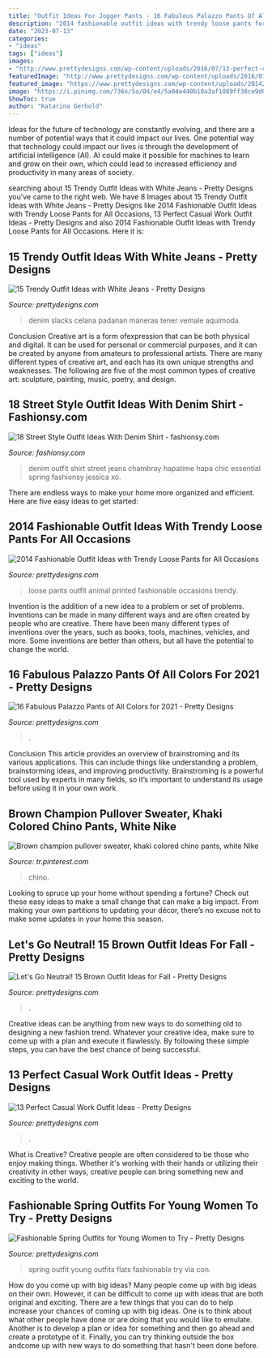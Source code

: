 ```yaml
---
title: "Outfit Ideas For Jogger Pants - 16 Fabulous Palazzo Pants Of All Colors For 2021"
description: "2014 fashionable outfit ideas with trendy loose pants for all occasions"
date: "2023-07-13"
categories:
- "ideas"
tags: ["ideas"]
images:
- "http://www.prettydesigns.com/wp-content/uploads/2016/07/13-perfect-casual-work-outfit-ideas-11.jpg"
featuredImage: "http://www.prettydesigns.com/wp-content/uploads/2016/07/13-perfect-casual-work-outfit-ideas-11.jpg"
featured_image: "https://www.prettydesigns.com/wp-content/uploads/2014/04/Spring-Outfit-with-Flats.jpg"
image: "https://i.pinimg.com/736x/5a/04/e4/5a04e440b10a3af1089ff38ce9d042cd.jpg"
ShowToc: true
author: "Katarina Gerhold"
---
```



Ideas for the future of technology are constantly evolving, and there are a number of potential ways that it could impact our lives. One potential way that technology could impact our lives is through the development of artificial intelligence (AI). AI could make it possible for machines to learn and grow on their own, which could lead to increased efficiency and productivity in many areas of society.

	

		
searching about 15 Trendy Outfit Ideas with White Jeans - Pretty Designs you've came to the right web. We have 8 Images about 15 Trendy Outfit Ideas with White Jeans - Pretty Designs like 2014 Fashionable Outfit Ideas with Trendy Loose Pants for All Occasions, 13 Perfect Casual Work Outfit Ideas - Pretty Designs and also 2014 Fashionable Outfit Ideas with Trendy Loose Pants for All Occasions. Here it is:
		
    
## 15 Trendy Outfit Ideas With White Jeans - Pretty Designs

<img loading=lazy src="http://www.prettydesigns.com/wp-content/uploads/2014/06/Casual-chic-White-Jeans-Outfit-Idea.jpg" onerror="this.onerror=null;this.src='https://tse3.mm.bing.net/th?id=OIP.Po63tc0oI7dOrBeqW6X2sAHaK3&amp;pid=15.1';" alt="15 Trendy Outfit Ideas with White Jeans - Pretty Designs">

_Source: prettydesigns.com_

>denim slacks celana padanan maneras tener vemale aquimoda. 

	

Conclusion
Creative art is a form ofexpression that can be both physical and digital. It can be used for personal or commercial purposes, and it can be created by anyone from amateurs to professional artists. There are many different types of creative art, and each has its own unique strengths and weaknesses. The following are five of the most common types of creative art: sculpture, painting, music, poetry, and design.

    
## 18 Street Style Outfit Ideas With Denim Shirt - Fashionsy.com

<img loading=lazy src="http://fashionsy.com/wp-content/uploads/2014/03/chambrayandwhite.jpg" onerror="this.onerror=null;this.src='https://tse1.mm.bing.net/th?id=OIP.Kjs65FZ1bmfb20iWlHA1FgHaLE&amp;pid=15.1';" alt="18 Street Style Outfit Ideas With Denim Shirt - fashionsy.com">

_Source: fashionsy.com_

>denim outfit shirt street jeans chambray hapatime hapa chic essential spring fashionsy jessica xo. 

	

There are endless ways to make your home more organized and efficient. Here are five easy ideas to get started:

    
## 2014 Fashionable Outfit Ideas With Trendy Loose Pants For All Occasions

<img loading=lazy src="http://www.prettydesigns.com/wp-content/uploads/2014/05/Animal-Printed-Loose-Pants.jpg" onerror="this.onerror=null;this.src='https://tse4.mm.bing.net/th?id=OIP.lzkDcB6j6p9DhK-d2xpBIwHaKt&amp;pid=15.1';" alt="2014 Fashionable Outfit Ideas with Trendy Loose Pants for All Occasions">

_Source: prettydesigns.com_

>loose pants outfit animal printed fashionable occasions trendy. 

	

Invention is the addition of a new idea to a problem or set of problems. Inventions can be made in many different ways and are often created by people who are creative. There have been many different types of inventions over the years, such as books, tools, machines, vehicles, and more. Some inventions are better than others, but all have the potential to change the world.

    
## 16 Fabulous Palazzo Pants Of All Colors For 2021 - Pretty Designs

<img loading=lazy src="https://www.prettydesigns.com/wp-content/uploads/2014/05/Purple-Palazzo-Pants.jpg" onerror="this.onerror=null;this.src='https://tse4.mm.bing.net/th?id=OIP.5GAitGMjSux1nCf1EFfYigHaLA&amp;pid=15.1';" alt="16 Fabulous Palazzo Pants of All Colors for 2021 - Pretty Designs">

_Source: prettydesigns.com_

>. 

	

Conclusion
This article provides an overview of brainstroming and its various applications. This can include things like understanding a problem, brainstorming ideas, and improving productivity. Brainstroming is a powerful tool used by experts in many fields, so it’s important to understand its usage before using it in your own work.

    
## Brown Champion Pullover Sweater, Khaki Colored Chino Pants, White Nike

<img loading=lazy src="https://i.pinimg.com/736x/5a/04/e4/5a04e440b10a3af1089ff38ce9d042cd.jpg" onerror="this.onerror=null;this.src='https://tse2.mm.bing.net/th?id=OIP.6puIx2dYHDf1X_q-bL0boAHaN0&amp;pid=15.1';" alt="Brown champion pullover sweater, khaki colored chino pants, white Nike">

_Source: tr.pinterest.com_

>chino. 

	

Looking to spruce up your home without spending a fortune? Check out these easy ideas to make a small change that can make a big impact. From making your own partitions to updating your décor, there’s no excuse not to make some updates in your home this season.

    
## Let&#039;s Go Neutral! 15 Brown Outfit Ideas For Fall - Pretty Designs

<img loading=lazy src="http://www.prettydesigns.com/wp-content/uploads/2014/09/Fashionable-Brown-Outfit-Idea-for-Fall.jpg" onerror="this.onerror=null;this.src='https://tse4.mm.bing.net/th?id=OIP.g7HomAP3TkK73h86ICiUpQAAAA&amp;pid=15.1';" alt="Let&#039;s Go Neutral! 15 Brown Outfit Ideas for Fall - Pretty Designs">

_Source: prettydesigns.com_

>. 

	

Creative ideas can be anything from new ways to do something old to designing a new fashion trend. Whatever your creative idea, make sure to come up with a plan and execute it flawlessly. By following these simple steps, you can have the best chance of being successful.

    
## 13 Perfect Casual Work Outfit Ideas - Pretty Designs

<img loading=lazy src="http://www.prettydesigns.com/wp-content/uploads/2016/07/13-perfect-casual-work-outfit-ideas-11.jpg" onerror="this.onerror=null;this.src='https://tse4.mm.bing.net/th?id=OIP.wbSTv8Xy6X4e2Hl9X2S_JAHaKE&amp;pid=15.1';" alt="13 Perfect Casual Work Outfit Ideas - Pretty Designs">

_Source: prettydesigns.com_

>. 

	

What is Creative?
Creative people are often considered to be those who enjoy making things. Whether it's working with their hands or utilizing their creativity in other ways, creative people can bring something new and exciting to the world.

    
## Fashionable Spring Outfits For Young Women To Try - Pretty Designs

<img loading=lazy src="https://www.prettydesigns.com/wp-content/uploads/2014/04/Spring-Outfit-with-Flats.jpg" onerror="this.onerror=null;this.src='https://tse3.mm.bing.net/th?id=OIP.0YMIoIhHUXQ2SrFzgAhUJgHaK2&amp;pid=15.1';" alt="Fashionable Spring Outfits for Young Women to Try - Pretty Designs">

_Source: prettydesigns.com_

>spring outfit young outfits flats fashionable try via con. 

	

How do you come up with big ideas?
Many people come up with big ideas on their own. However, it can be difficult to come up with ideas that are both original and exciting. There are a few things that you can do to help increase your chances of coming up with big ideas. One is to think about what other people have done or are doing that you would like to emulate. Another is to develop a plan or idea for something and then go ahead and create a prototype of it. Finally, you can try thinking outside the box andcome up with new ways to do something that hasn't been done before.

